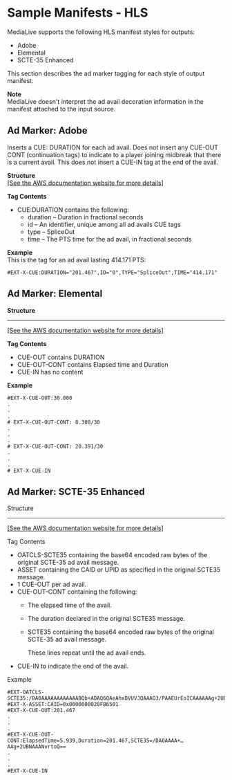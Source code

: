 # Sample Manifests \- HLS<a name="sample-manifests-hls"></a>

MediaLive supports the following HLS manifest styles for outputs:
+ Adobe
+ Elemental
+ SCTE\-35 Enhanced

This section describes the ad marker tagging for each style of output manifest\.

**Note**  
MediaLive doesn't interpret the ad avail decoration information in the manifest attached to the input source\.

## Ad Marker: Adobe<a name="sample-manifests-hls-adobe"></a>

Inserts a CUE: DURATION for each ad avail\. Does not insert any CUE\-OUT CONT \(continuation tags\) to indicate to a player joining midbreak that there is a current avail\. This does not insert a CUE\-IN tag at the end of the avail\.

**Structure**      
[\[See the AWS documentation website for more details\]](http://docs.aws.amazon.com/medialive/latest/ug/sample-manifests-hls.html)

**Tag Contents**  
+ CUE:DURATION contains the following:
  + duration – Duration in fractional seconds
  + id – An identifier, unique among all ad avails CUE tags
  + type – SpliceOut
  + time – The PTS time for the ad avail, in fractional seconds

**Example**  
This is the tag for an ad avail lasting 414\.171 PTS:  

```
#EXT-X-CUE:DURATION="201.467",ID="0",TYPE="SpliceOut",TIME="414.171"
```

## Ad Marker: Elemental<a name="sample-manifests-hls-elemental"></a>

**Structure**    
****    
[\[See the AWS documentation website for more details\]](http://docs.aws.amazon.com/medialive/latest/ug/sample-manifests-hls.html)

**Tag Contents**  
+ CUE\-OUT contains DURATION
+ CUE\-OUT\-CONT contains Elapsed time and Duration
+ CUE\-IN has no content

**Example**  

```
#EXT-X-CUE-OUT:30.000 
.
.
.
# EXT-X-CUE-OUT-CONT: 8.308/30 
.
.
.
# EXT-X-CUE-OUT-CONT: 20.391/30
.
.
.
# EXT-X-CUE-IN
```

## Ad Marker: SCTE\-35 Enhanced<a name="sample-manifests-hls-scte-35-enhanced"></a>

Structure    
****    
[\[See the AWS documentation website for more details\]](http://docs.aws.amazon.com/medialive/latest/ug/sample-manifests-hls.html)

Tag Contents  
+ OATCLS\-SCTE35 containing the base64 encoded raw bytes of the original SCTE\-35 ad avail message\.
+ ASSET containing the CAID or UPID as specified in the original SCTE35 message\.
+ 1 CUE\-OUT per ad avail\.
+ CUE\-OUT\-CONT containing the following:
  + The elapsed time of the avail\.
  + The duration declared in the original SCTE35 message\.
  + SCTE35 containing the base64 encoded raw bytes of the original SCTE\-35 ad avail message\.

    These lines repeat until the ad avail ends\.
+ CUE\-IN to indicate the end of the avail\.

Example  

```
#EXT-OATCLS-SCTE35:/DA0AAAAAAAAAAAABQb+ADAQ6QAeAhxDVUVJQAAAO3/PAAEUrEoICAAAAAAg+2UBNAAANvrtoQ==  
#EXT-X-ASSET:CAID=0x0000000020FB6501  
#EXT-X-CUE-OUT:201.467
.
.
.
#EXT-X-CUE-OUT-CONT:ElapsedTime=5.939,Duration=201.467,SCTE35=/DA0AAAA+…AAg+2UBNAAANvrtoQ==
.
.
.
#EXT-X-CUE-IN
```